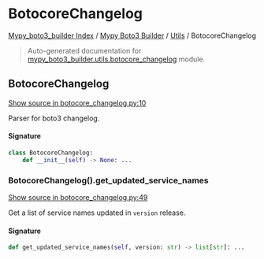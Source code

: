 # BotocoreChangelog

[Mypy_boto3_builder Index](../../README.md#mypy_boto3_builder-index) / [Mypy Boto3 Builder](../index.md#mypy-boto3-builder) / [Utils](./index.md#utils) / BotocoreChangelog

> Auto-generated documentation for [mypy_boto3_builder.utils.botocore_changelog](https://github.com/youtype/mypy_boto3_builder/blob/main/mypy_boto3_builder/utils/botocore_changelog.py) module.

## BotocoreChangelog

[Show source in botocore_changelog.py:10](https://github.com/youtype/mypy_boto3_builder/blob/main/mypy_boto3_builder/utils/botocore_changelog.py#L10)

Parser for boto3 changelog.

#### Signature

```python
class BotocoreChangelog:
    def __init__(self) -> None: ...
```

### BotocoreChangelog().get_updated_service_names

[Show source in botocore_changelog.py:49](https://github.com/youtype/mypy_boto3_builder/blob/main/mypy_boto3_builder/utils/botocore_changelog.py#L49)

Get a list of service names updated in `version` release.

#### Signature

```python
def get_updated_service_names(self, version: str) -> list[str]: ...
```
